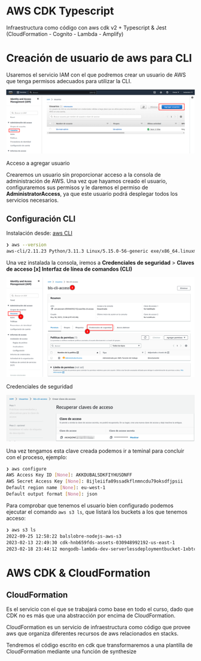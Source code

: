 # AWS CDK Typescript

Infraestructura como código con aws cdk v2 + Typescript &amp; Jest (CloudFormation - Cognito - Lambda - Amplify)

# Creación de usuario de aws para CLI

Usaremos el servicio IAM con el que podremos crear un usuario de AWS que tenga permisos adecuados para utilizar la CLI.

![Acceso a agregar usuario](assets/addUser.png)

Acceso a agregar usuario

Crearemos un usuario sin proporcionar acceso a la consola de administración de AWS. Una vez que hayamos creado el usuario, configuraremos sus permisos y le daremos el permiso de **AdministratorAccess**, ya que este usuario podrá desplegar todos los servicios necesarios.

## Configuración CLI

Instalación desde: [aws CLI](https://docs.aws.amazon.com/cli/latest/userguide/getting-started-install.html) 

```bash
❯ aws --version
aws-cli/2.11.23 Python/3.11.3 Linux/5.15.0-56-generic exe/x86_64.linuxmint.21 prompt/off
```

Una vez instalada la consola, iremos a **Credenciales de seguridad** > **Claves de acceso
[x] Interfaz de línea de comandos (CLI)**

![Credenciales de seguridad](assets/credentials.png)

Credenciales de seguridad

![Clave de acceso](assets/accesKey.png)

Una vez tengamos esta clave creada podemos ir a teminal para concluir con el proceso, ejemplo:

```bash
❯ aws configure
AWS Access Key ID [None]: AKKDUBALSDKFIYHUSDNFF
AWS Secret Access Key [None]: 8ijleiifa09ssadkflnmncdu79oksdfjpsii
Default region name [None]: eu-west-1
Default output format [None]: json
```

Para comprobar que tenemos el usuario bien configurado podemos ejecutar el comando `aws s3 ls`, que listará los buckets a los que tenemos acceso:

```bash
❯ aws s3 ls
2022-09-25 12:58:22 balslobre-nodejs-aws-s3
2023-02-13 22:49:30 cdk-hnb659fds-assets-030948992192-us-east-1
2023-02-18 23:44:12 mongodb-lambda-dev-serverlessdeploymentbucket-1xbtcie3ybgco
```

# AWS CDK & CloudFormation

## CloudFormation

Es el servicio con el que se trabajará como base en todo el curso, dado que CDK no es más que una abstracción por encima de CloudFormation. 

CloudFormation es un servicio de infraestructura como código que provee aws que organiza diferentes recursos de aws relacionados en stacks.

Tendremos el código escrito en cdk que transformaremos a una plantilla de CloudFormation mediante una función de synthesize